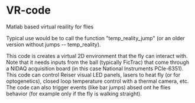 # VR-code
 Matlab based virtual reaility for flies

Typical use would be to call the function "temp_reality_jump" (or an older version without jumps -- temp_reality). 

This code is creates a virtual 2D environment that the fly can interact with. Note that it needs inputs from the ball (typically FicTrac) that come through a NIDAQ acquisition board (in this case National Instruments PCIe-6351). This code can control Reiser visual LED panels, lasers to heat fly (or for optogenetics), closed loop temperature control with a thermal camera, etc. The code can also trigger events (like bar jumps) absed ont he flies behavior (for example only if the fly is walking straight).  
